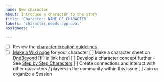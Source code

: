 ```yaml
---
name: New character
about: Introduce a character to the story
title: 'Character: NAME OF CHARACTER'
labels: 'character,needs-approval'
assignees: ''

---
```

- [ ] Review the [character creation guidelines](character%20creation%20guidelines.md)
- [ ] [Make a Wiki page](character%20wiki%20page%20outline.md) for your character <fill in link here>
[ ] Make a character sheet on [DndBeyond](www.dndbeyond.com) [fill in link here]
[ ] Develop a character concept further - See [Step by Step Characters](step%20%20by%20characters.md)
[ ] Create connections and interact with other characters / players in the community within this issue
[ ] Join or organize a Session
